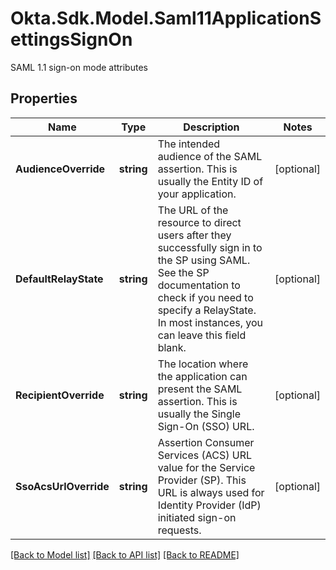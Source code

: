 # Okta.Sdk.Model.Saml11ApplicationSettingsSignOn
SAML 1.1 sign-on mode attributes

## Properties

Name | Type | Description | Notes
------------ | ------------- | ------------- | -------------
**AudienceOverride** | **string** | The intended audience of the SAML assertion. This is usually the Entity ID of your application. | [optional] 
**DefaultRelayState** | **string** | The URL of the resource to direct users after they successfully sign in to the SP using SAML. See the SP documentation to check if you need to specify a RelayState. In most instances, you can leave this field blank. | [optional] 
**RecipientOverride** | **string** | The location where the application can present the SAML assertion. This is usually the Single Sign-On (SSO) URL. | [optional] 
**SsoAcsUrlOverride** | **string** | Assertion Consumer Services (ACS) URL value for the Service Provider (SP). This URL is always used for Identity Provider (IdP) initiated sign-on requests. | [optional] 

[[Back to Model list]](../README.md#documentation-for-models) [[Back to API list]](../README.md#documentation-for-api-endpoints) [[Back to README]](../README.md)

